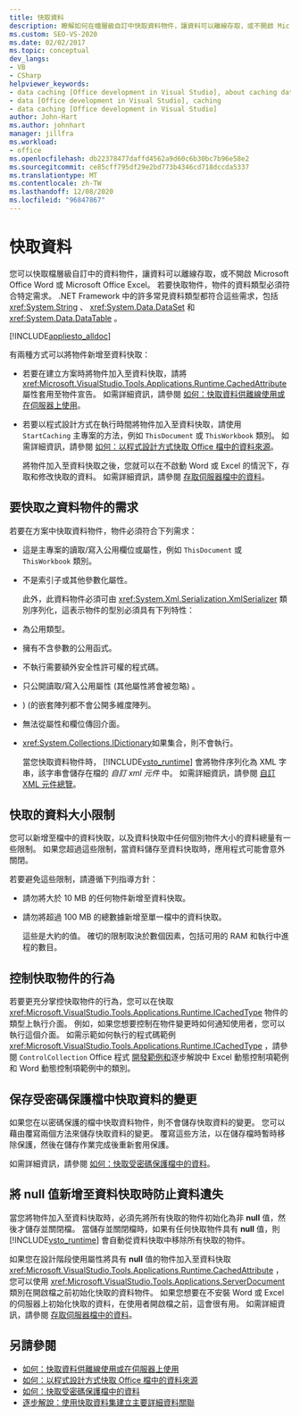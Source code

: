 ```yaml
---
title: 快取資料
description: 瞭解如何在檔層級自訂中快取資料物件，讓資料可以離線存取，或不開啟 Microsoft Office Word 或 Excel。
ms.custom: SEO-VS-2020
ms.date: 02/02/2017
ms.topic: conceptual
dev_langs:
- VB
- CSharp
helpviewer_keywords:
- data caching [Office development in Visual Studio], about caching data
- data [Office development in Visual Studio], caching
- data caching [Office development in Visual Studio]
author: John-Hart
ms.author: johnhart
manager: jillfra
ms.workload:
- office
ms.openlocfilehash: db22378477daffd4562a9d60c6b30bc7b96e58e2
ms.sourcegitcommit: ce85cff795df29e2bd773b4346cd718dccda5337
ms.translationtype: MT
ms.contentlocale: zh-TW
ms.lasthandoff: 12/08/2020
ms.locfileid: "96847867"
---
```

# <a name="cache-data"></a>快取資料
  您可以快取檔層級自訂中的資料物件，讓資料可以離線存取，或不開啟 Microsoft Office Word 或 Microsoft Office Excel。 若要快取物件，物件的資料類型必須符合特定需求。 .NET Framework 中的許多常見資料類型都符合這些需求，包括 <xref:System.String> 、 <xref:System.Data.DataSet> 和 <xref:System.Data.DataTable> 。

 [!INCLUDE[appliesto_alldoc](../vsto/includes/appliesto-alldoc-md.md)]

 有兩種方式可以將物件新增至資料快取：

- 若要在建立方案時將物件加入至資料快取，請將 <xref:Microsoft.VisualStudio.Tools.Applications.Runtime.CachedAttribute> 屬性套用至物件宣告。 如需詳細資訊，請參閱 [如何：快取資料供離線使用或在伺服器上使用](../vsto/how-to-cache-data-for-use-offline-or-on-a-server.md)。

- 若要以程式設計方式在執行時間將物件加入至資料快取，請使用 `StartCaching` 主專案的方法，例如 `ThisDocument` 或 `ThisWorkbook` 類別。 如需詳細資訊，請參閱 [如何：以程式設計方式快取 Office 檔中的資料來源](../vsto/how-to-programmatically-cache-a-data-source-in-an-office-document.md)。

  將物件加入至資料快取之後，您就可以在不啟動 Word 或 Excel 的情況下，存取和修改快取的資料。 如需詳細資訊，請參閱 [存取伺服器檔中的資料](../vsto/accessing-data-in-documents-on-the-server.md)。

## <a name="requirements-for-data-objects-to-be-cached"></a>要快取之資料物件的需求
 若要在方案中快取資料物件，物件必須符合下列需求：

- 這是主專案的讀取/寫入公用欄位或屬性，例如 `ThisDocument` 或 `ThisWorkbook` 類別。

- 不是索引子或其他參數化屬性。

  此外，此資料物件必須可由 <xref:System.Xml.Serialization.XmlSerializer> 類別序列化，這表示物件的型別必須具有下列特性：

- 為公用類型。

- 擁有不含參數的公用函式。

- 不執行需要額外安全性許可權的程式碼。

- 只公開讀取/寫入公用屬性 (其他屬性將會被忽略) 。

- )  (的嵌套陣列都不會公開多維度陣列。

- 無法從屬性和欄位傳回介面。

- <xref:System.Collections.IDictionary>如果集合，則不會執行。

  當您快取資料物件時， [!INCLUDE[vsto_runtime](../vsto/includes/vsto-runtime-md.md)] 會將物件序列化為 XML 字串，該字串會儲存在檔的 *自訂 xml 元件* 中。 如需詳細資訊，請參閱 [自訂 XML 元件總覽](../vsto/custom-xml-parts-overview.md)。

## <a name="cached-data-size-limits"></a>快取的資料大小限制
 您可以新增至檔中的資料快取，以及資料快取中任何個別物件大小的資料總量有一些限制。 如果您超過這些限制，當資料儲存至資料快取時，應用程式可能會意外關閉。

 若要避免這些限制，請遵循下列指導方針：

- 請勿將大於 10 MB 的任何物件新增至資料快取。

- 請勿將超過 100 MB 的總數據新增至單一檔中的資料快取。

  這些是大約的值。 確切的限制取決於數個因素，包括可用的 RAM 和執行中進程的數目。

## <a name="control-the-behavior-of-cached-objects"></a>控制快取物件的行為
 若要更充分掌控快取物件的行為，您可以在快取 <xref:Microsoft.VisualStudio.Tools.Applications.Runtime.ICachedType> 物件的類型上執行介面。 例如，如果您想要控制在物件變更時如何通知使用者，您可以執行這個介面。 如需示範如何執行的程式碼範例 <xref:Microsoft.VisualStudio.Tools.Applications.Runtime.ICachedType> ，請參閱 `ControlCollection` Office 程式 [開發範例和](../vsto/office-development-samples-and-walkthroughs.md)逐步解說中 Excel 動態控制項範例和 Word 動態控制項範例中的類別。

## <a name="persist-changes-to-cached-data-in-password-protected-documents"></a>保存受密碼保護檔中快取資料的變更
 如果您在以密碼保護的檔中快取資料物件，則不會儲存快取資料的變更。 您可以藉由覆寫兩個方法來儲存快取資料的變更。 覆寫這些方法，以在儲存檔時暫時移除保護，然後在儲存作業完成後重新套用保護。

 如需詳細資訊，請參閱 [如何：快取受密碼保護檔中的資料](../vsto/how-to-cache-data-in-a-password-protected-document.md)。

## <a name="prevent-data-loss-when-adding-null-values-to-the-data-cache"></a>將 null 值新增至資料快取時防止資料遺失
 當您將物件加入至資料快取時，必須先將所有快取的物件初始化為非 **null** 值，然後才儲存並關閉檔。 當儲存並關閉檔時，如果有任何快取物件具有 **null** 值，則 [!INCLUDE[vsto_runtime](../vsto/includes/vsto-runtime-md.md)] 會自動從資料快取中移除所有快取的物件。

 如果您在設計階段使用屬性將具有 **null** 值的物件加入至資料快取 <xref:Microsoft.VisualStudio.Tools.Applications.Runtime.CachedAttribute> ，您可以使用 <xref:Microsoft.VisualStudio.Tools.Applications.ServerDocument> 類別在開啟檔之前初始化快取的資料物件。 如果您想要在不安裝 Word 或 Excel 的伺服器上初始化快取的資料，在使用者開啟檔之前，這會很有用。 如需詳細資訊，請參閱 [存取伺服器檔中的資料](../vsto/accessing-data-in-documents-on-the-server.md)。

## <a name="see-also"></a>另請參閱
- [如何：快取資料供離線使用或在伺服器上使用](../vsto/how-to-cache-data-for-use-offline-or-on-a-server.md)
- [如何：以程式設計方式快取 Office 檔中的資料來源](../vsto/how-to-programmatically-cache-a-data-source-in-an-office-document.md)
- [如何：快取受密碼保護檔中的資料](../vsto/how-to-cache-data-in-a-password-protected-document.md)
- [逐步解說：使用快取資料集建立主要詳細資料關聯](../vsto/walkthrough-creating-a-master-detail-relation-using-a-cached-dataset.md)

